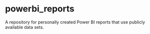 # powerbi_reports
A repository for personally created Power BI reports that use publicly available data sets.
